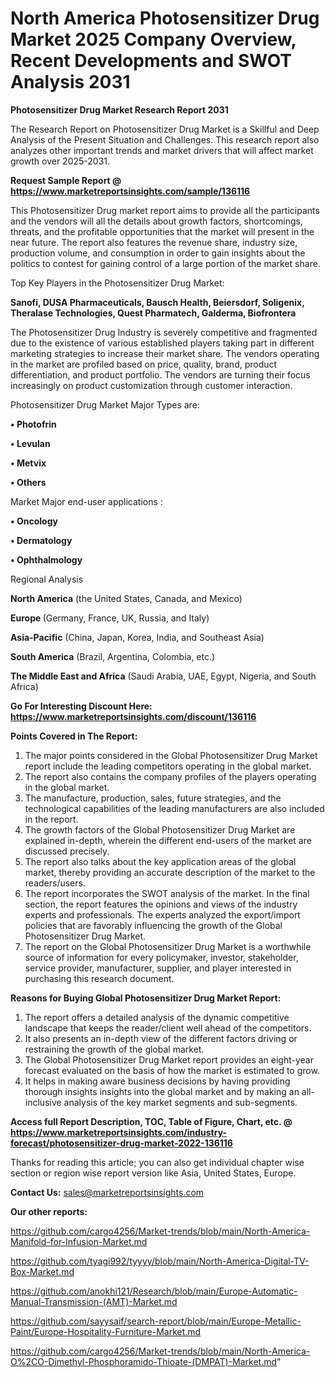 # North America Photosensitizer Drug Market 2025 Company Overview, Recent Developments and SWOT Analysis 2031

<strong>Photosensitizer Drug Market Research Report 2031</strong>

The Research Report on Photosensitizer Drug Market is a Skillful and Deep Analysis of the Present Situation and Challenges. This research report also analyzes other important trends and market drivers that will affect market growth over 2025-2031.

<strong>Request Sample Report @ <a href=https://www.marketreportsinsights.com/sample/136116>https://www.marketreportsinsights.com/sample/136116</a></strong>

This Photosensitizer Drug market report aims to provide all the participants and the vendors will all the details about growth factors, shortcomings, threats, and the profitable opportunities that the market will present in the near future. The report also features the revenue share, industry size, production volume, and consumption in order to gain insights about the politics to contest for gaining control of a large portion of the market share.

Top Key Players in the Photosensitizer Drug Market:

<strong>Sanofi, DUSA Pharmaceuticals, Bausch Health, Beiersdorf, Soligenix, Theralase Technologies, Quest Pharmatech, Galderma, Biofrontera</strong>

The Photosensitizer Drug Industry is severely competitive and fragmented due to the existence of various established players taking part in different marketing strategies to increase their market share. The vendors operating in the market are profiled based on price, quality, brand, product differentiation, and product portfolio. The vendors are turning their focus increasingly on product customization through customer interaction.

Photosensitizer Drug Market Major Types are:

<strong>• Photofrin

• Levulan

• Metvix

• Others</strong>

Market Major end-user applications :

<strong>• Oncology

• Dermatology

• Ophthalmology</strong>

Regional Analysis

</u><strong><b>North America</b></strong> (the United States, Canada, and Mexico)

<strong><b>Europe </b></strong>(Germany, France, UK, Russia, and Italy)

<strong><b>Asia-Pacific</b></strong> (China, Japan, Korea, India, and Southeast Asia)

<strong><b>South America</b></strong> (Brazil, Argentina, Colombia, etc.)

<strong><b>The Middle East and Africa</b></strong> (Saudi Arabia, UAE, Egypt, Nigeria, and South Africa)

<strong>Go For Interesting Discount Here: <a href=https://www.marketreportsinsights.com/discount/136116>https://www.marketreportsinsights.com/discount/136116</a></strong>

<strong>Points Covered in The Report:</strong>
<ol>
  <li>The major points considered in the Global Photosensitizer Drug Market report include the leading competitors operating in the global market.</li>
  <li>The report also contains the company profiles of the players operating in the global market.</li>
  <li>The manufacture, production, sales, future strategies, and the technological capabilities of the leading manufacturers are also included in the report.</li>
  <li>The growth factors of the Global Photosensitizer Drug Market are explained in-depth, wherein the different end-users of the market are discussed precisely.</li>
  <li>The report also talks about the key application areas of the global market, thereby providing an accurate description of the market to the readers/users.</li>
  <li>The report incorporates the SWOT analysis of the market. In the final section, the report features the opinions and views of the industry experts and professionals. The experts analyzed the export/import policies that are favorably influencing the growth of the Global Photosensitizer Drug Market.</li>
  <li>The report on the Global Photosensitizer Drug Market is a worthwhile source of information for every policymaker, investor, stakeholder, service provider, manufacturer, supplier, and player interested in purchasing this research document.</li>
</ol>
<strong>Reasons for Buying Global Photosensitizer Drug Market Report:</strong>

<ol>
  <li>The report offers a detailed analysis of the dynamic competitive landscape that keeps the reader/client well ahead of the competitors.</li>
  <li>It also presents an in-depth view of the different factors driving or restraining the growth of the global market.</li>
  <li>The Global Photosensitizer Drug Market report provides an eight-year forecast evaluated on the basis of how the market is estimated to grow.</li>
  <li>It helps in making aware business decisions by having providing thorough insights insights into the global market and by making an all-inclusive analysis of the key market segments and sub-segments.</li>
</ol>
<strong>Access full Report Description, TOC, Table of Figure, Chart, etc. @ <a href=https://www.marketreportsinsights.com/industry-forecast/photosensitizer-drug-market-2022-136116>https://www.marketreportsinsights.com/industry-forecast/photosensitizer-drug-market-2022-136116</a></strong>


Thanks for reading this article; you can also get individual chapter wise section or region wise report version like Asia, United States, Europe.

<strong>Contact Us:</strong>
sales@marketreportsinsights.com

<strong>Our other reports:</strong>

<a href=https://github.com/cargo4256/Market-trends/blob/main/North-America-Manifold-for-Infusion-Market.md>https://github.com/cargo4256/Market-trends/blob/main/North-America-Manifold-for-Infusion-Market.md</a>

<a href=https://github.com/tyagi992/tyyyy/blob/main/North-America-Digital-TV-Box-Market.md>https://github.com/tyagi992/tyyyy/blob/main/North-America-Digital-TV-Box-Market.md</a>

<a href=https://github.com/anokhi121/Research/blob/main/Europe-Automatic-Manual-Transmission-(AMT)-Market.md>https://github.com/anokhi121/Research/blob/main/Europe-Automatic-Manual-Transmission-(AMT)-Market.md</a>

<a href=https://github.com/sayysaif/search-report/blob/main/Europe-Metallic-Paint/Europe-Hospitality-Furniture-Market.md>https://github.com/sayysaif/search-report/blob/main/Europe-Metallic-Paint/Europe-Hospitality-Furniture-Market.md</a>

<a href=https://github.com/cargo4256/Market-trends/blob/main/North-America-O%2CO-Dimethyl-Phosphoramido-Thioate-(DMPAT)-Market.md>https://github.com/cargo4256/Market-trends/blob/main/North-America-O%2CO-Dimethyl-Phosphoramido-Thioate-(DMPAT)-Market.md</a>"
